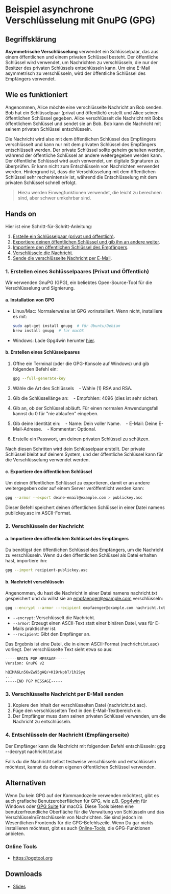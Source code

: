 # Beispiel asynchrone Verschlüsselung mit GnuPG (GPG)

## Begriffsklärung

**Asymmetrische Verschlüsselung** verwendet ein Schlüsselpaar, das aus einem öffentlichen und einem privaten Schlüssel besteht. Der öffentliche Schlüssel wird verwendet, um Nachrichten zu verschlüsseln, die nur der Besitzer des privaten Schlüssels entschlüsseln kann. Um eine E-Mail asymmetrisch zu verschlüsseln, wird der öffentliche Schlüssel des Empfängers verwendet.

## Wie es funktioniert

Angenommen, Alice möchte eine verschlüsselte Nachricht an Bob senden. Bob hat ein Schlüsselpaar (privat und öffentlich) erstellt und Alice seinen öffentlichen Schlüssel gegeben. Alice verschlüsselt die Nachricht mit Bobs öffentlichem Schlüssel und sendet sie an Bob. Bob kann die Nachricht mit seinem privaten Schlüssel entschlüsseln.

Die Nachricht wird also mit dem öffentlichen Schlüssel des Empfängers verschlüsselt und kann nur mit dem privaten Schlüssel des Empfängers entschlüsselt werden. Der private Schlüssel sollte geheim gehalten werden, während der öffentliche Schlüssel an andere weitergegeben werden kann. Der öffentliche Schlüssel wird auch verwendet, um digitale Signaturen zu überprüfen. Er kann nicht zum Entschlüsseln von Nachrichten verwendet werden. Hintergrund ist, dass die Verschlüsselung mit dem öffentlichen Schlüssel sehr rechenintensiv ist, während die Entschlüsselung mit dem privaten Schlüssel schnell erfolgt. 

> Hiezu werden Einwegfunktionen verwendet, die leicht zu berechnen sind, aber schwer umkehrbar sind.

## Hands on

Hier ist eine Schritt-für-Schritt-Anleitung:

1. [Erstelle ein Schlüsselpaar (privat und öffentlich)](#1-erstellen-eines-schlüsselpaares-privat-und-öffentlich).
2. [Exportiere deinen öffentlichen Schlüssel und gib ihn an andere weiter](#c-exportiere-den-öffentlichen-schlüssel).
3. [Importiere den öffentlichen Schlüssel des Empfängers](#a-importiere-den-öffentlichen-schlüssel-des-empfängers).
4. [Verschlüssele die Nachricht](#b-nachricht-verschlüsseln).
5. [Sende die verschlüsselte Nachricht per E-Mail](#3-verschlüsselte-nachricht-per-e-mail-senden).

### 1. Erstellen eines Schlüsselpaares (Privat und Öffentlich)

Wir verwenden GnuPG (GPG), ein beliebtes Open-Source-Tool für die Verschlüsselung und Signierung.

#### a. Installation von GPG

- Linux/Mac: Normalerweise ist GPG vorinstalliert. Wenn nicht, installiere es mit:

    ```bash
    sudo apt-get install gnupg  # für Ubuntu/Debian
    brew install gnupg  # für macOS
    ```

- Windows: Lade Gpg4win herunter [hier](https://gpg4win.org/).

#### b. Erstellen eines Schlüsselpaares

1. Öffne ein Terminal (oder die GPG-Konsole auf Windows) und gib folgenden Befehl ein:

    ```bash
    gpg --full-generate-key
    ```

2. Wähle die Art des Schlüssels
   - Wähle (1) RSA and RSA.
3. Gib die Schlüssellänge an:
   - Empfohlen: 4096 (dies ist sehr sicher).
4. Gib an, ob der Schlüssel abläuft. Für einen normalen Anwendungsfall kannst du 0 für "nie ablaufen" eingeben.
5. Gib deine Identität ein:
   - Name: Dein voller Name.
   - E-Mail: Deine E-Mail-Adresse.
   - Kommentar: Optional.
6. Erstelle ein Passwort, um deinen privaten Schlüssel zu schützen.

Nach diesen Schritten wird dein Schlüsselpaar erstellt. Der private Schlüssel bleibt auf deinem System, und der öffentliche Schlüssel kann für die Verschlüsselung verwendet werden.

#### c. Exportiere den öffentlichen Schlüssel

Um deinen öffentlichen Schlüssel zu exportieren, damit er an andere weitergegeben oder auf einem Server veröffentlicht werden kann:

```bash
gpg --armor --export deine-email@example.com > publickey.asc
```

Dieser Befehl speichert deinen öffentlichen Schlüssel in einer Datei namens publickey.asc im ASCII-Format.

### 2. Verschlüsseln der Nachricht

#### a. Importiere den öffentlichen Schlüssel des Empfängers

Du benötigst den öffentlichen Schlüssel des Empfängers, um die Nachricht zu verschlüsseln. Wenn du den öffentlichen Schlüssel als Datei erhalten hast, importiere ihn:

```bash
gpg --import recipient-publickey.asc
```

#### b. Nachricht verschlüsseln

Angenommen, du hast die Nachricht in einer Datei namens nachricht.txt gespeichert und du willst sie an empfaenger@example.com verschlüsseln:

```bash
gpg --encrypt --armor --recipient empfaenger@example.com nachricht.txt
```

- `--encrypt`: Verschlüsselt die Nachricht.
- `--armor`: Erzeugt einen ASCII-Text statt einer binären Datei, was für E-Mails praktischer ist.
- `--recipient`: Gibt den Empfänger an.

Das Ergebnis ist eine Datei, die in einem ASCII-Format (nachricht.txt.asc) vorliegt. Der verschlüsselte Text sieht etwa so aus:

```text
-----BEGIN PGP MESSAGE-----
Version: GnuPG v2
 
hQIMA6Ln56wZw95gAQ/+K19rNpbT/1h2Syq
...
-----END PGP MESSAGE-----
```

### 3. Verschlüsselte Nachricht per E-Mail senden

1. Kopiere den Inhalt der verschlüsselten Datei (nachricht.txt.asc).
2. Füge den verschlüsselten Text in den E-Mail-Textbereich ein.
3. Der Empfänger muss dann seinen privaten Schlüssel verwenden, um die Nachricht zu entschlüsseln.

### 4. Entschlüsseln der Nachricht (Empfängerseite)

Der Empfänger kann die Nachricht mit folgendem Befehl entschlüsseln:
gpg --decrypt nachricht.txt.asc

Falls du die Nachricht selbst testweise verschlüsseln und entschlüsseln möchtest, kannst du deinen eigenen öffentlichen Schlüssel verwenden.

## Alternativen

Wenn Du kein GPG auf der Kommandozeile verwenden möchtest, gibt es auch grafische Benutzeroberflächen für GPG, wie z.B. [Gpg4win](https://gpg4win.org/) für Windows oder [GPG Suite](https://gpgtools.org/) für macOS. Diese Tools bieten eine benutzerfreundliche Oberfläche für die Verwaltung von Schlüsseln und das Verschlüsseln/Entschlüsseln von Nachrichten. Sie sind jedoch im Wesentlichen Frontends für die GPG-Befehlszeile. Wenn Du gar nichts installieren möchtest, gibt es auch [Online-Tools](https://pgptool.org/), die GPG-Funktionen anbieten.

### Online Tools

- <https://pgptool.org>

## Downloads

- [Slides](./docs/Slides.md)
